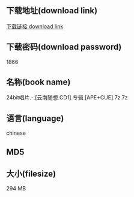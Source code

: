 ## 下载地址(download link)
[下载链接 download link](https://voluble-croquembouche-d321dc.netlify.app/?s=24bit%E5%94%B1%E7%89%87.-.%5B%E4%BA%91%E5%8D%97%E9%9A%8F%E6%83%B3.CD1%5D.%E4%B8%93%E8%BE%91.%5BAPE%2BCUE%5D.7z)

## 下载密码(download password)
1866

## 名称(book name)
24bit唱片.-.[云南随想.CD1].专辑.[APE+CUE].7z.7z

## 语言(language)
chinese

## MD5


## 大小(filesize)
294 MB
